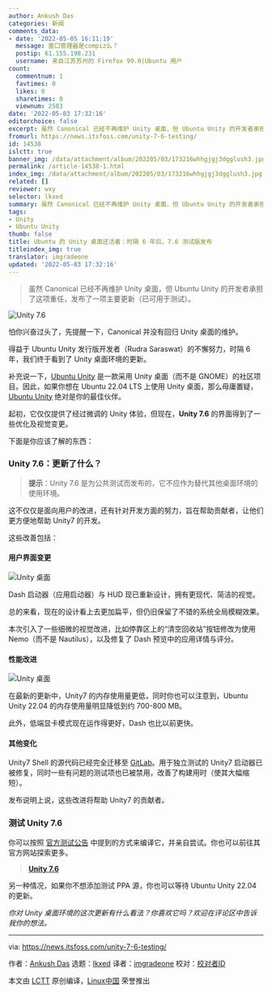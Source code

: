 ```yaml
---
author: Ankush Das
categories: 新闻
comments_data:
- date: '2022-05-05 16:11:19'
  message: 窗口管理器是compiz么？
  postip: 61.155.198.231
  username: 来自江苏苏州的 Firefox 99.0|Ubuntu 用户
count:
  commentnum: 1
  favtimes: 0
  likes: 0
  sharetimes: 0
  viewnum: 2583
date: '2022-05-03 17:32:16'
editorchoice: false
excerpt: 虽然 Canonical 已经不再维护 Unity 桌面，但 Ubuntu Unity 的开发者承担了这项重任，发布了一项主要更新（已可用于测试）。
fromurl: https://news.itsfoss.com/unity-7-6-testing/
id: 14538
islctt: true
banner_img: /data/attachment/album/202205/03/173216whhgjgj3dgglush3.jpg
permalink: /article-14538-1.html
index_img: /data/attachment/album/202205/03/173216whhgjgj3dgglush3.jpg.thumb.jpg
related: []
reviewer: wxy
selector: lkxed
summary: 虽然 Canonical 已经不再维护 Unity 桌面，但 Ubuntu Unity 的开发者承担了这项重任，发布了一项主要更新（已可用于测试）。
tags:
- Unity
- Ubuntu Unity
thumb: false
title: Ubuntu 的 Unity 桌面还活着：时隔 6 年后，7.6 测试版发布
titleindex_img: true
translator: imgradeone
updated: '2022-05-03 17:32:16'
---
```



> 
> 虽然 Canonical 已经不再维护 Unity 桌面，但 Ubuntu Unity 的开发者承担了这项重任，发布了一项主要更新（已可用于测试）。
> 
> 
> 


![Unity 7.6](/data/attachment/album/202205/03/173216whhgjgj3dgglush3.jpg)


怕你兴奋过头了，先提醒一下，Canonical 并没有回归 Unity 桌面的维护。


得益于 Ubuntu Unity 发行版开发者（Rudra Saraswat）的不懈努力，时隔 6 年，我们终于看到了 Unity 桌面环境的更新。


补充说一下，[Ubuntu Unity](https://ubuntuunity.org/) 是一款采用 Unity 桌面（而不是 GNOME）的社区项目。因此，如果你想在 Ubuntu 22.04 LTS 上使用 Unity 桌面，那么毋庸置疑，[Ubuntu Unity](https://ubuntuunity.org/) 绝对是你的最佳伙伴。


起初，它仅仅提供了经过微调的 Unity 体验，但现在，**Unity 7.6** 的界面得到了一些优化及视觉变更。


下面是你应该了解的东西：


### Unity 7.6：更新了什么？



> 
> **提示**：Unity 7.6 是为公共测试而发布的，它不应作为替代其他桌面环境的使用环境。
> 
> 
> 


这不仅仅是面向用户的改进，还有针对开发方面的努力，旨在帮助贡献者，让他们更方便地帮助 Unity7 的开发。


这些改善包括：


#### 用户界面变更


![Unity 桌面](/data/attachment/album/202205/03/173216hnnqaul1nda5n15f.jpg)


Dash 启动器（应用启动器）与 HUD 现已重新设计，拥有更现代、简洁的视觉。


总的来看，现在的设计看上去更加扁平，但仍旧保留了不错的系统全局模糊效果。


本次引入了一些细微的视觉改进，比如停靠区上的“清空回收站”按钮修改为使用 Nemo（而不是 Nautilus），以及修复了 Dash 预览中的应用详情与评分。


#### 性能改进


![Unity 桌面](/data/attachment/album/202205/03/173217vqeqsuwjlk9wxa1w.png)


在最新的更新中，Unity7 的内存使用量更低，同时你也可以注意到，Ubuntu Unity 22.04 的内存使用量明显降低到约 700-800 MB。


此外，低端显卡模式现在运作得更好，Dash 也比以前更快。


#### 其他变化


Unity7 Shell 的源代码已经完全迁移至 [GitLab](https://gitlab.com/ubuntu-unity)。用于独立测试的 Unity7 启动器已被修复，同时一些有问题的测试项也已被禁用，改善了构建用时（使其大幅缩短）。


发布说明上说，这些改进将帮助 Unity7 的贡献者。


### 测试 Unity 7.6


你可以按照 [官方测试公告](https://unity.ubuntuunity.org/blog/unity-7.6/) 中提到的方式来编译它，并亲自尝试。你也可以前往其官方网站探索更多。



> 
> **[Unity 7.6](https://unity.ubuntuunity.org/)**
> 
> 
> 


另一种情况，如果你不想添加测试 PPA 源，你也可以等待 Ubuntu Unity 22.04 的更新。


*你对 Unity 桌面环境的这次更新有什么看法？你喜欢它吗？欢迎在评论区中告诉我你的想法。*




---


via: <https://news.itsfoss.com/unity-7-6-testing/>


作者：[Ankush Das](https://news.itsfoss.com/author/ankush/) 选题：[lkxed](https://github.com/lkxed) 译者：[imgradeone](https://github.com/imgradeone) 校对：[校对者ID](https://github.com/%E6%A0%A1%E5%AF%B9%E8%80%85ID)


本文由 [LCTT](https://github.com/LCTT/TranslateProject) 原创编译，[Linux中国](https://linux.cn/) 荣誉推出
